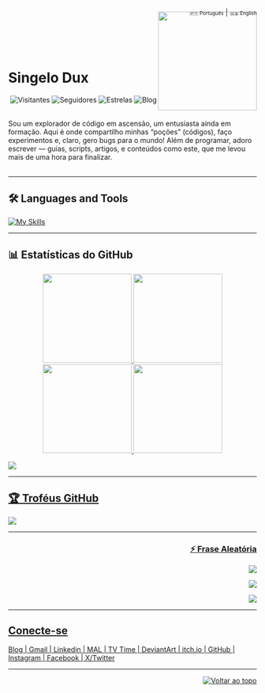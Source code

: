  <div align="right">
  <a href="https://github.com/SingeloDux" style="font-size: 10px; text-decoration: none;">🇵🇹 Português</a> | 
  <a href="https://github.com/SingeloDux/readme_en" style="font-size: 10px; text-decoration: none;">🇬🇧 English</a>
</div>
<img align="right" width="200px" style="margin-top:-10px" src="https://i.imgur.com/QhN9tAc.png">
</br></br></br></br>
<h1 align="left">Singelo Dux </h1>

<div align="right">

  <!-- ![pv](https://pageview.vercel.app/?github_user=SingeloDux) -->
  ![Visitantes](https://hits.sh/github.com/SingeloDux.svg?style=flat-square&label=Visitantes&color=blue&labelColor=black)
  ![Seguidores](https://img.shields.io/github/followers/SingeloDux?label=Seguidores&style=social)
  ![Estrelas](https://img.shields.io/github/stars/SingeloDux?style=social)
  ![Blog](https://img.shields.io/badge/Blog-SingeloDux-blue?style=flat&logo=blog)
  
</div>
</br>
Sou um explorador de código em ascensão, um entusiasta ainda em formação. Aqui é onde compartilho minhas “poções” (códigos), faço experimentos e, claro, gero bugs para o mundo! Além de programar, adoro escrever — guias, scripts, artigos, e conteúdos como este, que me levou mais de uma hora para finalizar.
</br></br>

---

## 🛠️  Languages and Tools

[![My Skills](https://skillicons.dev/icons?i=linux,windows,git,github,vscode,c,python,html,css,js,md,stackoverflow&perline=13)](#)

---

## 📊 Estatísticas do GitHub

<div align="center">
  <a href="https://github.com/SingeloDux">
  <img height="180em" src="https://github-readme-stats.vercel.app/api?username=SingeloDux&show_icons=true&hide_title=true&count_private=true&theme=dark" /> 
  <img height="180em" src="https://github-readme-stats.vercel.app/api/top-langs/?username=SingeloDux&layout=compact&langs_count=7&theme=dark" />
</div>

<div align="center">
  <a href="https://github.com/SingeloDux">
  <img height="180em" src="https://github-readme-stats.vercel.app/api?username=SingeloDux&show_icons=true&theme=dark&include_all_commits=true&count_private=true"/>
  <img height="180em" src="https://github-readme-stats.vercel.app/api/top-langs/?username=SingeloDux&theme=dracula&hide_langs_below=1&hide_langs_below=1" />
</div>

![](https://streak-stats.demolab.com/?user=SingeloDux&count_private=true&theme=blue-green&title_color=00b3ff)

---

## 🏆 Troféus GitHub
![](https://github-profile-trophy.vercel.app/?username=SingeloDux&theme=radical&no-frame=false&no-bg=true&margin-w=4)

---

<div align="right">

  ### ⚡ Frase Aleatória

  <img src="https://capsule-render.vercel.app/api?type=waving&color=gradient&height=80&section=header"/>

  ![](https://quotes-github-readme.vercel.app/api?type=horizontal&theme=dark)
  
  <img src="https://capsule-render.vercel.app/api?type=waving&color=gradient&height=80&section=footer"/>

</div>

---

## Conecte-se

Blog | Gmail | Linkedin | MAL | TV Time | DeviantArt | itch.io | GitHub | Instagram | Facebook | X/Twitter

---

<div align="right">

  ![Voltar ao topo](https://github.com/SingeloDux/SingeloDux#singelo-dux-?style=flat&logo=top)
  
</div>

<!--
- 🔭 I’m currently working on ...
- 🌱 I’m currently learning ...
- 👯 I’m looking to collaborate on ...
- 🤔 I’m looking for help with ...

-->

